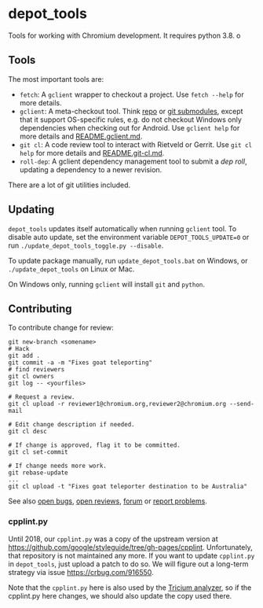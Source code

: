 # depot_tools

Tools for working with Chromium development. It requires python 3.8.
o


## Tools

The most important tools are:

- `fetch`: A `gclient` wrapper to checkout a project. Use `fetch --help` for
  more details.
- `gclient`: A meta-checkout tool. Think
  [repo](https://source.android.com/source/using-repo.html) or [git
  submodules](https://git-scm.com/docs/git-submodule), except that it support
  OS-specific rules, e.g. do not checkout Windows only dependencies when
  checking out for Android. Use `gclient help` for more details and
  [README.gclient.md](README.gclient.md).
- `git cl`: A code review tool to interact with Rietveld or Gerrit. Use `git cl
  help` for more details and [README.git-cl.md](README.git-cl.md).
- `roll-dep`: A gclient dependency management tool to submit a _dep roll_,
  updating a dependency to a newer revision.

There are a lot of git utilities included.


## Updating

`depot_tools` updates itself automatically when running `gclient` tool. To
disable auto update, set the environment variable `DEPOT_TOOLS_UPDATE=0` or
run `./update_depot_tools_toggle.py --disable`.

To update package manually, run `update_depot_tools.bat` on Windows,
or `./update_depot_tools` on Linux or Mac.

On Windows only, running `gclient` will install `git` and `python`.


## Contributing

To contribute change for review:

    git new-branch <somename>
    # Hack
    git add .
    git commit -a -m "Fixes goat teleporting"
    # find reviewers
    git cl owners
    git log -- <yourfiles>

    # Request a review.
    git cl upload -r reviewer1@chromium.org,reviewer2@chromium.org --send-mail

    # Edit change description if needed.
    git cl desc

    # If change is approved, flag it to be committed.
    git cl set-commit

    # If change needs more work.
    git rebase-update
    ...
    git cl upload -t "Fixes goat teleporter destination to be Australia"

See also [open bugs](https://issues.chromium.org/issues?q=status:open%20componentid:1456102),
[open reviews](https://chromium-review.googlesource.com/q/status:open+project:chromium%252Ftools%252Fdepot_tools),
[forum](https://groups.google.com/a/chromium.org/forum/#!forum/infra-dev) or
[report problems](https://issues.chromium.org/issues/new?component=1456102).

### cpplint.py

Until 2018, our `cpplint.py` was a copy of the upstream version at
https://github.com/google/styleguide/tree/gh-pages/cpplint. Unfortunately, that
repository is not maintained any more.
If you want to update `cpplint.py` in `depot_tools`, just upload a patch to do
so. We will figure out a long-term strategy via issue https://crbug.com/916550.

Note that the `cpplint.py` here is also used by the [Tricium
analyzer](https://chromium.googlesource.com/infra/infra/+/HEAD/go/src/infra/tricium/functions/cpplint),
so if the cpplint.py here changes, we should also update the copy used there.
